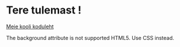 
<html>
<body background="w3s.png">

<h1>Tere tulemast !</h1>
<p><a href="http://khk.ee">Meie kooli koduleht</a></p>
<p>The background attribute is not supported HTML5. Use CSS instead.</p>

</body>
</html>
